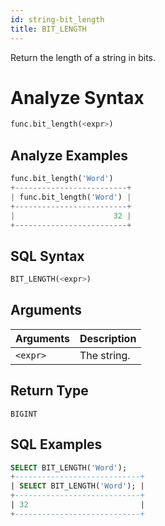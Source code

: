 ```yaml
---
id: string-bit_length
title: BIT_LENGTH
---
```


Return the length of a string in bits.

# Analyze Syntax

```python
func.bit_length(<expr>)
```

## Analyze Examples
```python
func.bit_length('Word')
+-------------------------+
| func.bit_length('Word') |
+-------------------------+
|                      32 |
+-------------------------+
```

## SQL Syntax

```sql
BIT_LENGTH(<expr>)
```

## Arguments

| Arguments | Description |
|-----------| ----------- |
| `<expr>`  | The string. |

## Return Type

`BIGINT`

## SQL Examples

```sql
SELECT BIT_LENGTH('Word');
+----------------------------+
| SELECT BIT_LENGTH('Word'); |
+----------------------------+
| 32                         |
+----------------------------+
```
